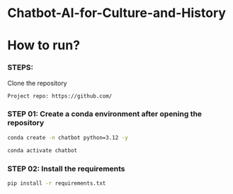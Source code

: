 # Chatbot-AI-for-Culture-and-History


# How to run?
### STEPS:

Clone the repository

```bash
Project repo: https://github.com/
```

### STEP 01: Create a conda environment after opening the repository

```bash
conda create -n chatbot python=3.12 -y
```

```bash
conda activate chatbot
```


### STEP 02: Install the requirements
```bash
pip install -r requirements.txt
```